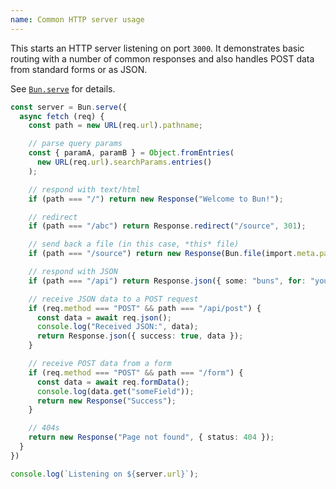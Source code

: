 ```yaml
---
name: Common HTTP server usage
---
```


This starts an HTTP server listening on port `3000`. It demonstrates basic routing with a number of common responses and also handles POST data from standard forms or as JSON.

See [`Bun.serve`](/docs/api/http) for details.

```ts
const server = Bun.serve({
  async fetch (req) {
    const path = new URL(req.url).pathname;

    // parse query params
    const { paramA, paramB } = Object.fromEntries(
      new URL(req.url).searchParams.entries()
    );

    // respond with text/html
    if (path === "/") return new Response("Welcome to Bun!");

    // redirect
    if (path === "/abc") return Response.redirect("/source", 301);

    // send back a file (in this case, *this* file)
    if (path === "/source") return new Response(Bun.file(import.meta.path));

    // respond with JSON
    if (path === "/api") return Response.json({ some: "buns", for: "you" });

    // receive JSON data to a POST request
    if (req.method === "POST" && path === "/api/post") {
      const data = await req.json();
      console.log("Received JSON:", data);
      return Response.json({ success: true, data });
    }

    // receive POST data from a form
    if (req.method === "POST" && path === "/form") {
      const data = await req.formData();
      console.log(data.get("someField"));
      return new Response("Success");
    }

    // 404s
    return new Response("Page not found", { status: 404 });
  }
})

console.log(`Listening on ${server.url}`);
```
